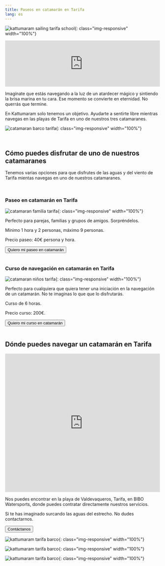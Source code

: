 ```yaml
---
title: Paseos en catamarán en Tarifa
lang: es
---
```


![kattumaram sailing tarifa school](/assets/images/logo-2.png){: class="img-responsive" width="100%"}

<iframe width="100%"  src="https://www.youtube.com/embed/wnnz8vdHqDc?autoplay=1&cc_load_policy=1" title="YouTube video player" frameborder="0" allow="accelerometer; autoplay; clipboard-write; encrypted-media; gyroscope; picture-in-picture" allowfullscreen></iframe>

Imagínate que estás navegando a la luz de un atardecer mágico y sintiendo la brisa marina en tu cara. Ese momento se convierte en eternidad. No querrás que termine.

En Kattumaram solo tenemos un objetivo. Ayudarte a sentirte libre mientras navegas en las playas de Tarifa en uno de nuestros tres catamaranes.

![catamaran barco tarifa](/assets/images/boat.jpeg){: class="img-responsive" width="100%"}

<br>

## **Cómo puedes disfrutar de uno de nuestros catamaranes**

Tenemos varias opciones para que disfrutes de las aguas y del viento de Tarifa mientas navegas en uno de nuestros catamaranes.

<br>

### **Paseo en catamarán en Tarifa**

![catamaran familia tarifa](/assets/images/boat_family.jpeg){: class="img-responsive" width="100%"}

Perfecto para parejas, familias y grupos de amigos. Sorpréndelos.

Mínimo 1 hora y 2 personas, máximo 9 personas. 

Precio paseo: 40€ persona y hora.

<a href="https://gbv72db7eem.typeform.com/to/bSGnUlg7">
  <button type="button" class="btn btn-dark">
    Quiero mi paseo en catamarán
  </button>
</a>

<br>
<br>

### **Curso de navegación en catamarán en Tarifa**

![catamaran niños tarifa](/assets/images/kids.jpeg){: class="img-responsive" width="100%"}

Perfecto para cualquiera que quiera tener una iniciación en la navegación de un catamarán. No te imaginas lo que que lo disfrutarás.

Curso de 6 horas.

Precio curso: 200€.

<a href="https://gbv72db7eem.typeform.com/to/bSGnUlg7">
  <button type="button" class="btn btn-dark">
    Quiero mi curso en catamarán
  </button>
</a>

<br>
<br>


## **Dónde puedes navegar un catamarán en Tarifa**

<iframe src="https://www.google.com/maps/embed?pb=!1m14!1m8!1m3!1d12900.255775060012!2d-5.6847073!3d36.0675444!3m2!1i1024!2i768!4f13.1!3m3!1m2!1s0x0%3A0x9de219abb6d0b29d!2sBIBO%20Watersports!5e0!3m2!1sen!2ses!4v1622299827335!5m2!1sen!2ses" width="100%" height="450" style="border:0;" allowfullscreen="" loading="lazy"></iframe>

Nos puedes encontrar en la playa de Valdevaqueros, Tarifa, en BIBO Watersports, donde puedes contratar directamente nuestros servicios. 

Si te has imaginado surcando las aguas del estrecho. No dudes contactarnos.

<a href="https://gbv72db7eem.typeform.com/to/bSGnUlg7">
  <button type="button" class="btn btn-dark">
    Contáctanos
  </button>
</a>

<br>

![kattumaram tarifa barco](/assets/images/team.jpeg){: class="img-responsive" width="100%"}

![kattumaram tarifa barco](/assets/images/team_boat.jpeg){: class="img-responsive" width="100%"}

![kattumaram tarifa barco](/assets/images/boat_beach.jpeg){: class="img-responsive" width="100%"}

<br>











    
  

